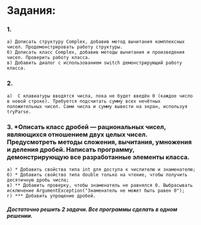 # Задания:
### 1. 
    а) Дописать структуру Complex, добавив метод вычитания комплексных чисел. Продемонстрировать работу структуры.
    б) Дописать класс Complex, добавив методы вычитания и произведения чисел. Проверить работу класса.
    в) Добавить диалог с использованием switch демонстрирующий работу класса.
### 2. 
    а)  С клавиатуры вводятся числа, пока не будет введён 0 (каждое число в новой строке). Требуется подсчитать сумму всех нечётных положительных чисел. Сами числа и сумму вывести на экран, используя tryParse.
### 3. *Описать класс дробей — рациональных чисел, являющихся отношением двух целых чисел. Предусмотреть методы сложения, вычитания, умножения и деления дробей. Написать программу, демонстрирующую все разработанные элементы класса.
    a) * Добавить свойства типа int для доступа к числителю и знаменателю;
    б) * Добавить свойство типа double только на чтение, чтобы получить десятичную дробь числа;
    в) ** Добавить проверку, чтобы знаменатель не равнялся 0. Выбрасывать исключение ArgumentException("Знаменатель не может быть равен 0");
    г) *** Добавить упрощение дробей.

##### Достаточно решить 2 задачи. Все программы сделать в одном решении.